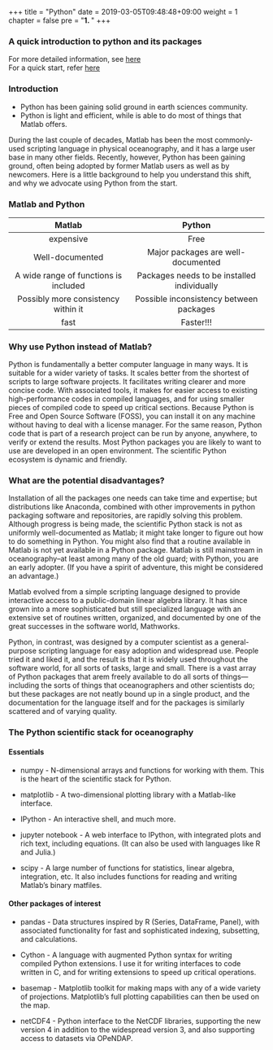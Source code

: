 +++
title = "Python"
date = 2019-03-05T09:48:48+09:00
weight = 1
chapter = false
pre = "<b>1. </b>"
+++


### A quick introduction to python and its packages

For more detailed information, see [here](https://currents.soest.hawaii.edu/ocn760_4/basics.html)  
For a quick start, refer [here](https://learnxinyminutes.com/docs/python/)

### Introduction

+ Python has been gaining solid ground in earth sciences community.
+ Python is light and efficient, while is able to do most of things that Matlab offers.

During the last couple of decades, Matlab has been the most commonly-used scripting language in physical oceanography, and it has a large user base in many other fields. Recently, however, Python has been gaining ground, often being adopted by former Matlab users as well as by newcomers. Here is a little background to help you understand this shift, and why we advocate using Python from the start.

### Matlab and Python

|    Matlab                              |        Python                                |
|:--------------------------------------:|:--------------------------------------------:|
|  expensive                             |               Free                           |
|  Well-documented                       |       Major packages are well-documented     |
| A wide range of functions is included  |  Packages needs to be installed individually |
| Possibly more consistency within it    |  Possible inconsistency between packages     |
|    fast                                |    Faster!!!                                 |

### Why use Python instead of Matlab?

Python is fundamentally a better computer language in many ways.
It is suitable for a wider variety of tasks.
It scales better from the shortest of scripts to large software projects.
It facilitates writing clearer and more concise code.
With associated tools, it makes for easier access to existing high-performance codes in compiled languages, and for using smaller pieces of compiled code to speed up critical sections.
Because Python is Free and Open Source Software (FOSS), you can install it on any machine without having to deal with a license manager.
For the same reason, Python code that is part of a research project can be run by anyone, anywhere, to verify or extend the results.
Most Python packages you are likely to want to use are developed in an open environment. The scientific Python ecosystem is dynamic and friendly.

### What are the potential disadvantages?

Installation of all the packages one needs can take time and expertise; but distributions like Anaconda, combined with other improvements in python packaging software and repositories, are rapidly solving this problem.
Although progress is being made, the scientific Python stack is not as uniformly well-documented as Matlab; it might take longer to figure out how to do something in Python. You might also find that a routine available in Matlab is not yet available in a Python package.
Matlab is still mainstream in oceanography–at least among many of the old guard; with Python, you are an early adopter. (If you have a spirit of adventure, this might be considered an advantage.)

Matlab evolved from a simple scripting language designed to provide interactive access to a public-domain linear algebra library. It has since grown into a more sophisticated but still specialized language with an extensive set of routines written, organized, and documented by one of the great successes in the software world, Mathworks.

Python, in contrast, was designed by a computer scientist as a general-purpose scripting language for easy adoption and widespread use. People tried it and liked it, and the result is that it is widely used throughout the software world, for all sorts of tasks, large and small. There is a vast array of Python packages that arem freely available to do all sorts of things—including the sorts of things that oceanographers and other scientists do; but these packages are not neatly bound up in a single product, and the documentation for the language itself and for the packages is similarly scattered and of varying quality.

### The Python scientific stack for oceanography

#### Essentials

+ numpy -
N-dimensional arrays and functions for working with them. This is the heart of the scientific stack for Python.

+ matplotlib -
A two-dimensional plotting library with a Matlab-like interface.

+ IPython -
An interactive shell, and much more.

+ jupyter notebook -
A web interface to IPython, with integrated plots and rich text, including equations. (It can also be used with languages like R and Julia.)

+ scipy -
A large number of functions for statistics, linear algebra, integration, etc. It also includes functions for reading and writing Matlab’s binary matfiles.

#### Other packages of interest

+ pandas -
Data structures inspired by R (Series, DataFrame, Panel), with associated functionality for fast and sophisticated indexing, subsetting, and calculations.

+ Cython -
A language with augmented Python syntax for writing compiled Python extensions. I use it for writing interfaces to code written in C, and for writing extensions to speed up critical operations.

+ basemap -
Matplotlib toolkit for making maps with any of a wide variety of projections. Matplotlib’s full plotting capabilities can then be used on the map.

+ netCDF4 -
Python interface to the NetCDF libraries, supporting the new version 4 in addition to the widespread version 3, and also supporting access to datasets via OPeNDAP.
